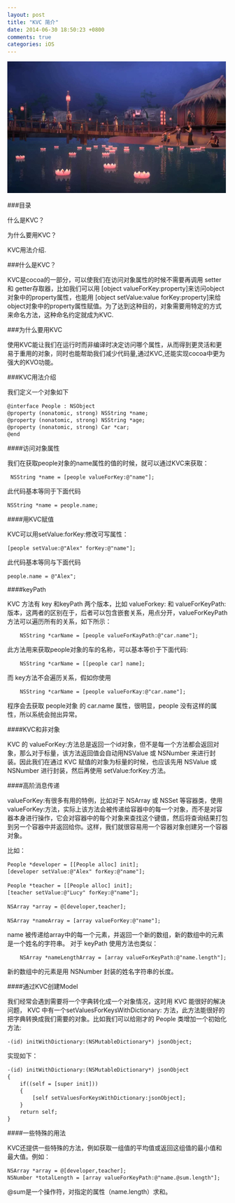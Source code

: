 ```yaml
---
layout: post
title: "KVC 简介"
date: 2014-06-30 18:50:23 +0800
comments: true
categories: iOS 
---
```


![](/images/2d7462592d67a98dbffc700f70ae01d4423b1c1256049.png)

###目录

什么是KVC？

为什么要用KVC？

KVC用法介绍.


###什么是KVC？


KVC是cocoa的一部分，可以使我们在访问对象属性的时候不需要再调用 setter 和 getter存取器，比如我们可以用 [object valueForKey:property]来访问object对象中的property属性，也能用 [object setValue:value forKey:property]来给object对象中的property属性赋值。为了达到这种目的，对象需要用特定的方式来命名方法，这种命名约定就成为KVC.

###为什么要用KVC

使用KVC能让我们在运行时而非编译时决定访问哪个属性，从而得到更灵活和更易于重用的对象，同时也能帮助我们减少代码量,通过KVC,还能实现cocoa中更为强大的KVO功能。

###KVC用法介绍

我们定义一个对象如下

```objc
@interface People : NSObject
@property (nonatomic, strong) NSString *name;
@property (nonatomic, strong) NSString *age;
@property (nonatomic, strong) Car *car;
@end
```

####访问对象属性

我们在获取people对象的name属性的值的时候，就可以通过KVC来获取：

```objc
 NSString *name = [people valueForKey:@"name"];
```

此代码基本等同于下面代码

```objc
NSString *name = people.name;
```
####用KVC赋值

KVC可以用setValue:forKey:修改可写属性：

```objc
[people setValue:@"Alex" forKey:@"name"];
```
此代码基本等同与下面代码

```objc
people.name = @"Alex";
```
####keyPath

KVC 方法有 key 和keyPath 两个版本，比如 valueForkey: 和 valueForKeyPath:版本，这两者的区别在于，后者可以包含嵌套关系，用点分开，valueForKeyPath方法可以遍历所有的关系，如下所示：

```objc
	NSString *carName = [people valueForKayPath:@"car.name"];
```
此方法用来获取people对象的车的名称，可以基本等价于下面代码:

```objc
	NSString *carName = [[people car] name];
```
而 key方法不会遍历关系，假如你使用

```objc
	NSString *carName = [people valueForKay:@"car.name"];
```
程序会去获取 people对象 的 car.name 属性，很明显，people 没有这样的属性，所以系统会抛出异常。

####KVC和非对象

KVC 的 valueForKey:方法总是返回一个id对象，但不是每一个方法都会返回对象，那么对于标量，该方法返回值会自动用NSValue 或 NSNumber 来进行封装。因此我们在通过 KVC 赋值的对象为标量的时候，也应该先用 NSValue 或 NSNumber 进行封装，然后再使用 setValue:forKey:方法。

####高阶消息传递

valueForKey:有很多有用的特例，比如对于 NSArray 或 NSSet 等容器类，使用 valueForKey:方法，实际上该方法会被传递给容器中的每一个对象，而不是对容器本身进行操作，它会对容器中的每个对象来查找这个键值，然后将查询结果打包到另一个容器中并返回给你。这样，我们就很容易用一个容器对象创建另一个容器对象。

比如：

```
People *developer = [[People alloc] init];
[developer setValue:@"Alex" forKey:@"name"];

People *teacher = [[People alloc] init];
[teacher setValue:@"Lucy" forKey:@"name"];

NSArray *array = @[developer,teacher];

NSArray *nameArray = [array valueForKey:@"name"];

```
name 被传递给array中的每一个元素，并返回一个新的数组，新的数组中的元素是一个姓名的字符串。
对于 keyPath 使用方法也类似：

```objc
	NSArray *nameLengthArray = [array valueForKeyPath:@"name.length"];
```
新的数组中的元素是用 NSNumber 封装的姓名字符串的长度。

####通过KVC创建Model

我们经常会遇到需要将一个字典转化成一个对象情况，这时用 KVC 能很好的解决问题， KVC 中有一个setValuesForKeysWithDictionary: 方法，此方法能很好的把字典转换成我们需要的对象。比如我们可以给刚才的 People 类增加一个初始化方法:

```objc
-(id) initWithDictionary:(NSMutableDictionary*) jsonObject;
```

实现如下：

```objc
-(id) initWithDictionary:(NSMutableDictionary*) jsonObject
{
    if((self = [super init]))
    {
        [self setValuesForKeysWithDictionary:jsonObject];
    }
    return self;
}
```

####一些特殊的用法

KVC还提供一些特殊的方法，例如获取一组值的平均值或返回这组值的最小值和最大值。例如：

```
NSArray *array = @[developer,teacher];
NSNumber *totalLength = [array valueForKeyPath:@"name.@sum.length"]; 	
```
@sum是一个操作符，对指定的属性（name.length）求和。
